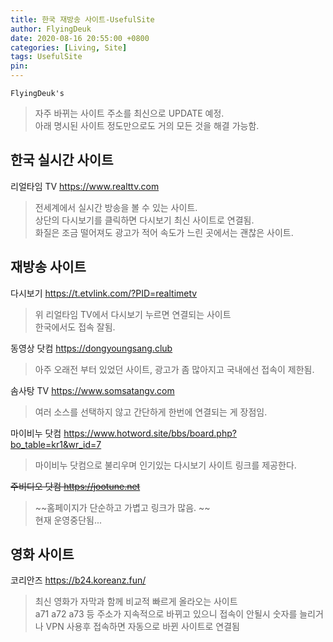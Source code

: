 ```yaml
---
title: 한국 재방송 사이트-UsefulSite
author: FlyingDeuk
date: 2020-08-16 20:55:00 +0800
categories: [Living, Site]
tags: UsefulSite
pin:
---
```


`FlyingDeuk's`
> 자주 바뀌는 사이트 주소를 최신으로 UPDATE 예정.<br>
아래 명시된 사이트 정도만으로도 거의 모든 것을 해결 가능함.<br>

## 한국 실시간 사이트


리얼타임 TV <https://www.realttv.com>
> 전세계에서 실시간 방송을 볼 수 있는 사이트.<br>
상단의 다시보기를 클릭하면 다시보기 최신 사이트로 연결됨. <br> 화질은 조금 떨어져도 광고가 적어 속도가 느린 곳에서는 괜찮은 사이트.

## 재방송 사이트

다시보기 <https://t.etvlink.com/?PID=realtimetv>
>위 리얼타임 TV에서 다시보기 누르면 연결되는 사이트<br>
한국에서도 접속 잘됨.


동영상 닷컴 <https://dongyoungsang.club>
> 아주 오래전 부터 있었던 사이트, 광고가 좀 많아지고 국내에선 접속이 제한됨.<br>

솜사탕 TV <https://www.somsatangv.com>
> 여러 소스를 선택하지 않고 간단하게 한번에 연결되는 게 장점임.

마이비누 닷컴 <https://www.hotword.site/bbs/board.php?bo_table=kr1&wr_id=7>
> 마이비누 닷컴으로 불리우며 인기있는 다시보기 사이트 링크를 제공한다.

~~주비디오 닷컴 <https://jootune.net>~~
> ~~홈페이지가 단순하고 가볍고 링크가 많음. ~~<br>
현재 운영중단됨...

## 영화 사이트

코리안즈 <https://b24.koreanz.fun/>
> 최신 영화가 자막과 함께 비교적 빠르게 올라오는 사이트<br>
a71 a72 a73 등 주소가 지속적으로 바뀌고 있으니 접속이 안될시 숫자를 늘리거나 VPN 사용후 접속하면 자동으로 바뀐 사이트로 연결됨<br>
